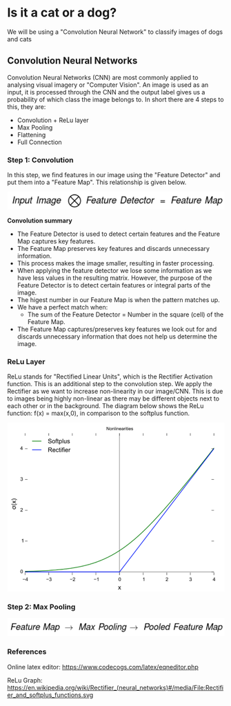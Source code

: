 # Is it a cat or a dog?

We will be using a "Convolution Neural Network" to classify images of dogs and cats

## Convolution Neural Networks

Convolution Neural Networks (CNN) are most commonly applied to analysing visual imagery or "Computer Vision". An image is used as an input, it is processed through the CNN and the output label gives us a probability of which class the image belongs to. In short there are 4 steps to this, they are:

- Convolution + ReLu layer
- Max Pooling
- Flattening
- Full Connection

### Step 1: Convolution

In this step, we find features in our image using the "Feature Detector" and put them into a "Feature Map". This relationship is given below.

<img src = 'Screen1.png' width='600'>

**Convolution summary**

- The Feature Detector is used to detect certain features and the Feature Map captures key features. 
- The Feature Map preserves key features and discards unnecessary information.
- This process makes the image smaller, resulting in faster processing.
- When applying the feature detector we lose some information as we have less values in the resulting matrix. However, the purpose of the Feature Detector is to detect certain features or integral parts of the image.
- The higest number in our Feature Map is when the pattern matches up.
- We have a perfect match when: 
  - The sum of the Feature Detector = Number in the square (cell) of the Feature Map.
- The Feature Map captures/preserves key features we look out for and discards unnecessary information that does not help us determine the image.

### ReLu Layer

ReLu stands for "Rectified Linear Units", which is the Rectifier Activation function. This is an additional step to the convolution step. We apply the Rectifier as we want to increase non-linearity in our image/CNN. This is due to images being highly non-linear as there may be different objects next to each other or in the background. The diagram below shows the ReLu function: f(x) = max(x,0), in comparison to the softplus function.

<img src = 'Screen2.png' width='700'>

### Step 2: Max Pooling

<img src = 'Screen3.png' width='600'>

### References

Online latex editor: https://www.codecogs.com/latex/eqneditor.php

ReLu Graph: https://en.wikipedia.org/wiki/Rectifier_(neural_networks)#/media/File:Rectifier_and_softplus_functions.svg
